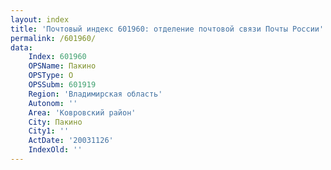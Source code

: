 ```yaml
---
layout: index
title: 'Почтовый индекс 601960: отделение почтовой связи Почты России'
permalink: /601960/
data:
    Index: 601960
    OPSName: Пакино
    OPSType: О
    OPSSubm: 601919
    Region: 'Владимирская область'
    Autonom: ''
    Area: 'Ковровский район'
    City: Пакино
    City1: ''
    ActDate: '20031126'
    IndexOld: ''
---
```

